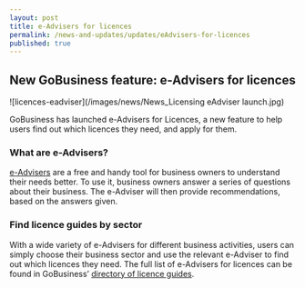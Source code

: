 ```yaml
---
layout: post
title: e-Advisers for licences
permalink: /news-and-updates/updates/eAdvisers-for-licences
published: true
---
```


## New GoBusiness feature: e-Advisers for licences

![licences-eadviser](/images/news/News_Licensing eAdviser launch.jpg)

GoBusiness has launched e-Advisers for Licences, a new feature to help users find out which licences they need, and apply for them.

### What are e-Advisers?

[e-Advisers](/e-services/guides-for-biz/) are a free and handy tool for business owners to understand their needs better. To use it, business owners answer a series of questions about their business. The e-Adviser will then provide recommendations, based on the answers given.

### Find licence guides by sector

With a wide variety of e-Advisers for different business activities, users can simply choose their business sector and use the relevant e-Adviser to find out which licences they need. The full list of e-Advisers for licences can be found in GoBusiness’ [directory of licence guides](/licences/find-licence-by-sector/).
